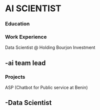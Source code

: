 # AI SCIENTIST 
### Education

### Work Experience 
Data Scientist @ Holding Bourjon Investment 

-ai team lead 
-

### Projects 
ASP (Chatbot for Public service at Benin) 

-Data Scientist 
-
